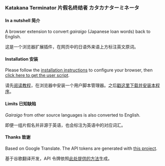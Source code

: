 ### Katakana Terminator 片假名终结者 カタカナターミネータ

#### In a nutshell 简介
A browser extension to convert *gairaigo* (Japanese loan words) back to English.

这是一个浏览器扩展插件，在网页中的日语外来语上方标注英文原词。

#### Installation 安装
Please follow the [installation instructions](https://greasyfork.org/en) to configure your browser,
then [click here to get the user script](https://github.com/Arnie97/katakana-terminator/raw/master/katakana-terminator.user.js).

请先[阅读教程](https://greasyfork.org/zh-CN)，在浏览器中安装一个用户脚本管理器。之后[戳这里下载并安装本程序](https://github.com/Arnie97/katakana-terminator/raw/master/katakana-terminator.user.js)。

#### Limits 已知缺陷
*Gairaigo* from other source languages is also converted to English.
    
即便一组片假名并非源于英语，也会标注为英语中的对应词汇。

#### Thanks 致谢
Based on Google Translate. The API tokens are generated with [this project](https://github.com/cocoa520/Google_TK).

基于谷歌翻译开发，API 令牌依照[此处提供的方法](https://github.com/cocoa520/Google_TK)生成。
